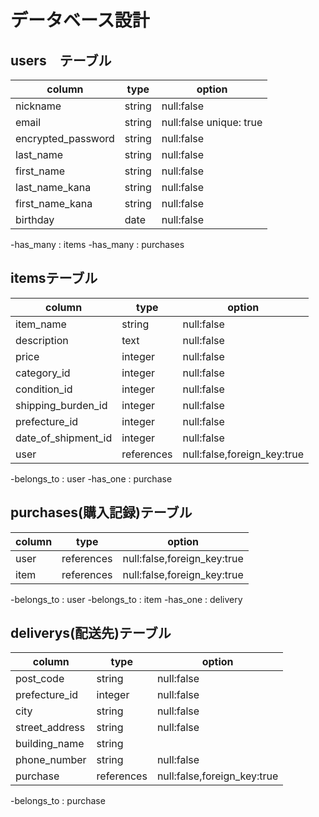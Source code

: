 # データベース設計

## users　テーブル

| column                | type      | option                                 |
|-----------------------|-----------|----------------------------------------|
| nickname              | string    | null:false                             |
| email                 | string    | null:false unique: true                |
| encrypted_password    | string    | null:false                             |
| last_name             | string    | null:false                             |
| first_name            | string    | null:false                             |
| last_name_kana        | string    | null:false                             |
| first_name_kana       | string    | null:false                             |
| birthday              | date      | null:false                             |

-has_many : items
-has_many : purchases


## itemsテーブル

| column                | type      | option                                 |
|-----------------------|-----------|----------------------------------------|
| item_name             | string    | null:false                             |
| description           | text      | null:false                             |
| price                 | integer   | null:false                             |
| category_id           | integer   | null:false                             |
| condition_id          | integer   | null:false                             |
| shipping_burden_id    | integer   | null:false                             |
| prefecture_id         | integer   | null:false                             |
| date_of_shipment_id   | integer   | null:false                             |
| user                  |references | null:false,foreign_key:true            |


-belongs_to : user
-has_one : purchase



## purchases(購入記録)テーブル
| column                | type      | option                                 |
|-----------------------|-----------|----------------------------------------|
| user                  |references | null:false,foreign_key:true            |
| item                  |references | null:false,foreign_key:true            |

-belongs_to : user
-belongs_to : item
-has_one : delivery





## deliverys(配送先)テーブル
| column                | type      | option                                 |
|-----------------------|-----------|----------------------------------------|
| post_code             | string    | null:false                             |
| prefecture_id         | integer   | null:false                             |
| city                  | string    | null:false                             |
| street_address        | string    | null:false                             |
| building_name         | string    |                                        |
| phone_number          | string    | null:false                             |
| purchase              |references | null:false,foreign_key:true            |

-belongs_to : purchase
